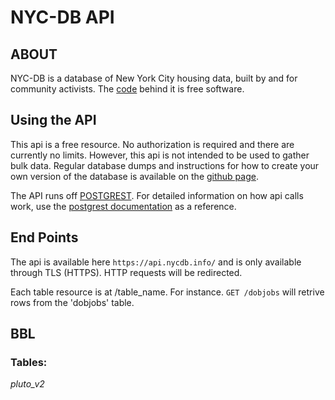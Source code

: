 # NYC-DB API

## ABOUT

NYC-DB is a database of New York City housing data, built by and for community activists. The [code](https://github.com/aepyornis/nyc-db) behind it is free software.

## Using the API

This api is a free resource. No authorization is required and there are currently no limits. However, this api is not intended to be used to gather bulk data. Regular database dumps and instructions for how to create your own version of the database is available on the [github page](https://github.com/aepyornis/nyc-db).

The API runs off [POSTGREST](https://postgrest.com). For detailed information on how api calls work, use the [postgrest documentation](https://postgrest.com/en/v0.4/api.html) as a reference.

## End Points

The api is available here ``` https://api.nycdb.info/ ``` and is only available through TLS (HTTPS). HTTP requests will be redirected.

Each table resource is at /table_name. For instance. ``` GET /dobjobs ``` will retrive rows from the 'dobjobs' table.

## BBL


### Tables:


*pluto_v2*




